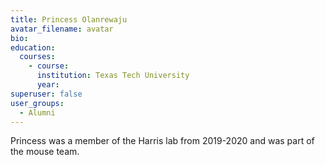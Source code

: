 ```yaml
---
title: Princess Olanrewaju
avatar_filename: avatar
bio: 
education:
  courses:
    - course: 
      institution: Texas Tech University
      year: 
superuser: false
user_groups:
  - Alumni
---
```

Princess was a member of the Harris lab from 2019-2020 and was part of the mouse team.

